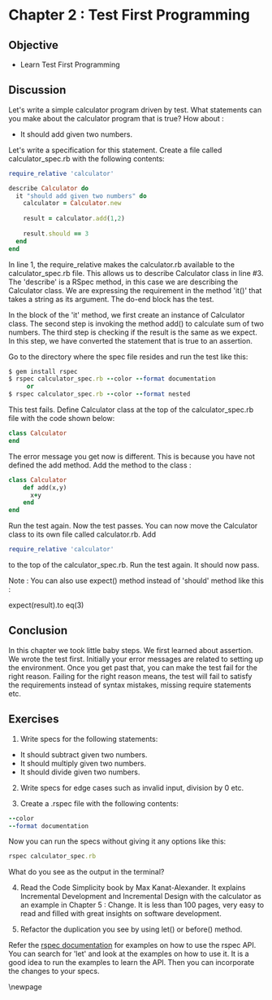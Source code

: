 # Chapter 2 : Test First Programming #

## Objective ##

- Learn Test First Programming

## Discussion ##

Let's write a simple calculator program driven by test. What statements can you make about the calculator program that is true? How about :

*  It should add given two numbers.

Let's write a specification for this statement. Create a file called calculator_spec.rb with the following contents:

```ruby
require_relative 'calculator'

describe Calculator do
  it "should add given two numbers" do
    calculator = Calculator.new
		
    result = calculator.add(1,2)
    
    result.should == 3
  end
end
```

In line 1, the require_relative makes the calculator.rb available to the calculator_spec.rb file. This allows us to describe Calculator class in line #3. The 'describe' is a RSpec method, in this case we are describing the Calculator class. We are expressing the requirement in the method 'it()' that takes a string as its argument. The do-end block has the test. 

In the block of the 'it' method, we first create an instance of Calculator class. The second step is invoking the method add() to calculate sum of two numbers. The third step is checking if the result is the same as we expect. In this step, we have converted the statement that is true to an assertion.

Go to the directory where the spec file resides and run the test like this:

```ruby
$ gem install rspec
$ rspec calculator_spec.rb --color --format documentation
     or
$ rspec calculator_spec.rb --color --format nested
```

This test fails. Define Calculator class at the top of the calculator_spec.rb file with the code shown below:

```ruby
class Calculator
end
```

The error message you get now is different. This is because you have not defined the add method. Add the method to the class :

```ruby
class Calculator
	def add(x,y)
	  x+y
	end
end
```

Run the test again. Now the test passes. You can now move the Calculator class to its own file called calculator.rb. Add

```ruby
require_relative 'calculator'
```

to the top of the calculator_spec.rb. Run the test again. It should now pass. 

Note : You can also use expect() method instead of 'should' method like this :

expect(result).to eq(3)

## Conclusion ##

In this chapter we took little baby steps. We first learned about assertion. We wrote the test first. Initially your error messages are related to setting up the environment. Once you get past that, you can make the test fail for the right reason. Failing for the right reason means, the test will fail to satisfy the requirements instead of syntax mistakes, missing require statements etc.

## Exercises ##

1. Write specs for the following statements:

*  It should subtract given two numbers.
*  It should multiply given two numbers.
*  It should divide given two numbers.

2. Write specs for edge cases such as invalid input, division by 0 etc.

3. Create a .rspec file with the following contents:

```ruby
--color
--format documentation
```

Now you can run the specs without giving it any options like this:

```ruby
rspec calculator_spec.rb 
```

What do you see as the output in the terminal?

4. Read the Code Simplicity book by Max Kanat-Alexander. It explains Incremental Development and Incremental Design with the calculator as an example in Chapter 5 : Change. It is less than 100 pages, very easy to read and filled with great insights on software development.

5. Refactor the duplication you see by using let() or before() method.

Refer the [rspec documentation](https://www.relishapp.com/rspec/rspec-core/docs) for examples on how to use the rspec API. You can search for 'let' and look at the examples on how to use it. It is a good idea to run the examples to learn the API. Then you can incorporate the changes to your specs.

\newpage
